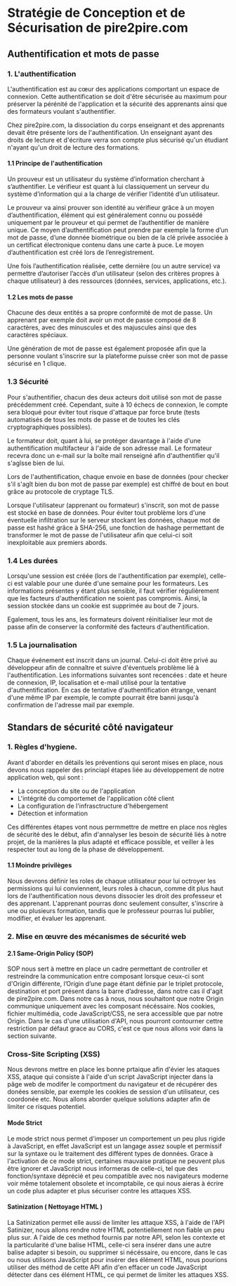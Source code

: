 # Stratégie de Conception et de Sécurisation de pire2pire.com

## Authentification et mots de passe

### 1. L'authentification

L'authentification est au cœur des applications comportant un espace de connexion. 
Cette authentification se doit d'être sécurisée au maximum pour préserver la pérénité de l'application et la sécurité des apprenants ainsi que des formateurs voulant s'authentifier.

Chez pire2pire.com, la dissociation du corps enseignant et des apprenants devait être présente lors de l'authentification. Un enseignant ayant des droits de lecture et d'écriture verra son compte plus sécurisé qu'un étudiant n'ayant qu'un droit de lecture des formations.

#### 1.1 Principe de l'authentification

Un prouveur est un utilisateur du système d’information cherchant à s’authentifier. Le vérifieur est quant à lui classiquement un serveur du système d’information qui a la charge de vérifier l’identité d’un utilisateur.

Le prouveur va ainsi prouver son identité au vérifieur grâce à un moyen d’authentification, élément qui est généralement connu ou possédé uniquement par le prouveur et qui permet de l’authentifier de manière unique. Ce moyen d’authentification peut prendre par exemple la forme d’un mot de passe, d’une donnée biométrique ou bien de la clé privée associée à un certificat électronique contenu dans une carte à puce. Le moyen d’authentification est créé lors de l’enregistrement.

Une fois l’authentification réalisée, cette dernière (ou un autre service) va permettre d’autoriser l’accès d’un utilisateur (selon des critères propres à chaque utilisateur) à des ressources (données, services, applications, etc.).

#### 1.2 Les mots de passe

Chacune des deux entités a sa propre conformité de mot de passe. 
Un apprenant par exemple doit avoir un mot de passe composé de 8 caractères, avec des minuscules et des majuscules ainsi que des caractères spéciaux. 

Une génération de mot de passe est également proposée afin que la personne voulant s'inscrire sur la plateforme puisse créer son mot de passe sécurisé en 1 clique. 

### 1.3 Sécurité

Pour s'authentifier, chacun des deux acteurs doit utilisé son mot de passe précédemment créé.
Cependant, suite à 10 échecs de connexion, le compte sera bloqué pour éviter tout risque d'attaque par force brute (tests automatisés de tous les mots de passe et de toutes les clés
cryptographiques possibles). 

Le formateur doit, quant à lui, se protéger davantage à l'aide d'une authentification multifacteur à l'aide de son adresse mail. Le formateur recevra donc un e-mail sur la boîte mail renseigné afin d'authentifier qu'il s'agîsse bien de lui.

Lors de l'authentification, chaque envoie en base de données (pour checker s'il s'agît bien du bon mot de passe par exemple) est chiffré de bout en bout grâce au protocole de cryptage TLS.

Lorsque l'utilisateur (apprenant ou formateur) s'inscrit, son mot de passe est stocké en base de données. Pour éviter tout problème lors d'une éventuelle infiltration sur le serveur stockant les données, chaque mot de passe est hashé grâce à SHA-256, une fonction de hashage permettant de transformer le mot de passe de l'utilisateur afin que celui-ci soit inexploitable aux premiers abords.

### 1.4 Les durées

Lorsqu'une session est créée (lors de l'authentification par exemple), celle-ci est valable pour une durée d'une semaine pour les formateurs. Les informations présentes y étant plus sensible, il faut vérifier régulièrement que les facteurs d'authentification ne soient pas compromis. Ainsi, la session stockée dans un cookie est supprimée au bout de 7 jours. 

Egalement, tous les ans, les formateurs doivent réinitialiser leur mot de passe afin de conserver la conformité des facteurs d'authentification.

### 1.5 La journalisation

Chaque événement est inscrit dans un journal. Celui-ci doit être privé au développeur afin de connaître et suivre d'éventuels problème lié à l'authentification. Les informations suivantes sont recencées : date et heure de connexion, IP, localisation et e-mail utilisé pour la tentative d'authentification. 
En cas de tentative d'authentification étrange, venant d'une même IP par exemple, le compte pourrait être banni jusqu'à confirmation de l'adresse mail par exemple.


## Standars de sécurité côté navigateur

### 1. Règles d'hygiene. 

Avant d'aborder en détails les préventions qui seront mises en place, nous devons nous rappeler des princiapl étapes liée au développement de notre application web, qui sont : 
 - La conception du site ou de l'application
 - L'intégrité du comportemet de l'application côté client
 - La configuration de l'infrasctructure d'hébergement
 - Détection et information

Ces différentes étapes vont nous permmettre de mettre en place nos règles de sécurité des le début, afin d'annalyser les besoin de sécurité liés à notre projet, de la manières la plus adapté et efficace possible, et veiller à les respecter tout au long de la phase de développement. 

#### 1.1 Moindre privilèges

Nous devrons définir les roles de chaque utilisateur pour lui octroyer les permissions qui lui conviennent, leurs roles à chacun, comme dit plus haut lors de l'authentification nous devons dissocier les droit des professeur et des apprenant. L'apprenant pourras donc seulement consulter, s'inscrire à une ou plusieurs formation, tandis que le professeur pourras lui publier, modifier, et évaluer les apprenant.

### 2. Mise en œuvre des mécanismes de sécurité web

#### 2.1 Same-Origin Policy (SOP)

SOP nous sert à mettre en place un cadre permettant de controller et restreindre la communication entre composant lorsque ceux-ci sont d'Origin différente, l’Origin d’une page étant définie par le triplet protocole, destination et port présent dans la barre d’adresse, dans notre cas il d'agit de pire2pire.com. Dans notre cas à nous, nous souhaitont que notre Origin communique uniquement avec les composant nécéssaire. Nos cookies, fichier multimédia, code JavaScript/CSS, ne sera accessible que par notre Origin. Dans le cas d'une utilisation d'API, nous pourront contourner cettre restriction par défaut grace au CORS, c'est ce que nous allons voir dans la section suivante.

<!-- Sujet CORS expliquer par habayatou  -->
### Cross-Site Scripting (XSS)

Nous devrons mettre en place les bonne prtaique afin d'évier les ataques XSS, ataque qui consiste à l'aide d'un script JavaScript injecter dans la pâge web de modifer le comportment du navigateur et de récupérer des donées sensible, par exemple les cookies de session d'un utilisateur, ces coordonée etc. Nous allons aborder quelque solutions adapter afin de limiter ce risques potentiel.

#### Mode Strict 

Le mode strict nous permet d'imposer un comportement un peu plus rigide à JavaScript, en effet JavaScript est un langage assez souple et permissif sur la syntaxe ou le traitement des différent types de données. Grace à l'activation de ce mode strict, certaines mauvaise pratique ne peuvent plus être ignorer et JavaScript nous informeras de celle-ci, tel que des fonction/syntaxe déprécié et peu compatible avec nos navigateurs moderne voir même totalement obsolete et incomptabile, ce qui nous aieras à écrire un code plus adapter et plus sécuriser contre les attaques XSS. 

#### Satinization ( Nettoyage HTML )

La Satinization permet elle aussi de limiter les attaque XSS, à l'aide de l'API Satinizer, nous allons rendre notre HTML potentiellement non fiable un peu plus sur. A l'aide de ces method fournis par notre API, selon les contexte et la particularité d'une balise HTML, celle-ci sera insérer dans une autre balise adapter si besoin, ou supprimer si nécéssaire, ou encore, dans le cas ou nous utilisons JavaScript pour insérer des élément HTML, nous pourions utiliser des méthod de cette API afin d'en effacer un code JavaScript détecter dans ces élément HTML, ce qui permet de limiter les attaques XSS.